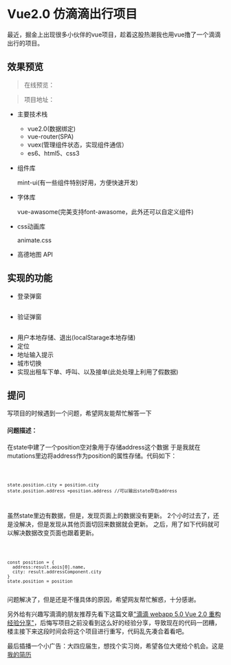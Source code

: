 # Vue2.0 仿滴滴出行项目
最近，掘金上出现很多小伙伴的vue项目，趁着这股热潮我也用vue撸了一个滴滴出行的项目。

## 效果预览
> 在线预览：

> 项目地址：

* 主要技术栈

    * vue2.0(数据绑定)
    * vue-router(SPA)
    * vuex(管理组件状态，实现组件通信）
    * es6、html5、css3
* 组件库 

    mint-ui(有一些组件特别好用，方便快速开发)
* 字体库

    vue-awasome(完美支持font-awasome，此外还可以自定义组件)

* css动画库

   animate.css
* 高德地图 API
## 实现的功能


* 登录弹窗

    ![]()
* 验证弹窗

![]()
* 用户本地存储、退出(localStarage本地存储)
![]()
* 定位
![]()
* 地址输入提示
![]()
* 城市切换
![]()
* 实现出租车下单、呼叫、以及接单(此处处理上利用了假数据)
![]()
## 提问
写项目的时候遇到一个问题，希望网友能帮忙解答一下

#### 问题描述：

在state中建了一个position空对象用于存储address这个数据
于是我就在mutations里边将address作为position的属性存储。代码如下：

<code>

    state.position.city = position.city
    state.position.address =position.address //可以输出state存在address
</code>

虽然state里边有数据，但是，发现页面上的数据没有更新。
2个小时过去了，还是没解决，但是发现从其他页面切回来数据就会更新。
之后，用了如下代码就可以解决数据改变页面也跟着更新。

<code>

    const position = {
      address:result.aois[0].name,
      city: result.addressComponent.city
    }
    state.position = position
</code>
问题解决了，但是还是不懂具体的原因，希望网友帮忙解惑，十分感谢。


 另外给有兴趣写滴滴的朋友推荐先看下这篇文章["滴滴 webapp 5.0 Vue 2.0 重构经验分享"](https://juejin.im/post/58c8d226ac502e00587f60cd)，后悔写项目之前没看到这么好的经验分享，导致现在的代码一团糟，楼主接下来这段时间会将这个项目进行重写，代码乱先凑合着看吧。

 最后插播一个小广告：大四应届生，想找个实习岗，希望各位大佬给个机会。这是[我的简历]()